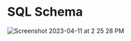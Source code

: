 # SQL Schema

![Screenshot 2023-04-11 at 2 25 28 PM](https://user-images.githubusercontent.com/85093425/231255732-ea057cad-425c-4dda-ad66-d8b4eb036a0a.png)
